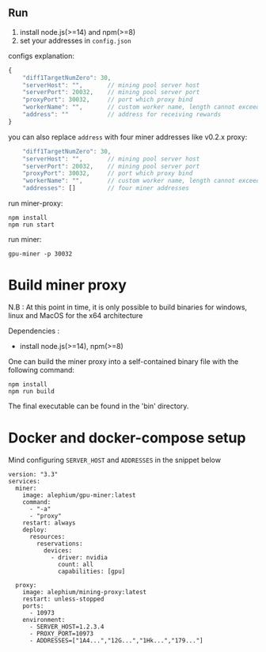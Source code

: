 ## Run

1. install node.js(>=14) and npm(>=8)
2. set your addresses in `config.json`

configs explanation:

```javascript
{
    "diff1TargetNumZero": 30,
    "serverHost": "",       // mining pool server host
    "serverPort": 20032,    // mining pool server port
    "proxyPort": 30032,     // port which proxy bind
    "workerName": "",       // custom worker name, length cannot exceed 32
    "address": ""           // address for receiving rewards
}
```

you can also replace `address` with four miner addresses like v0.2.x proxy:

```javascript
    "diff1TargetNumZero": 30,
    "serverHost": "",       // mining pool server host
    "serverPort": 20032,    // mining pool server port
    "proxyPort": 30032,     // port which proxy bind
    "workerName": "",       // custom worker name, length cannot exceed 32
    "addresses": []         // four miner addresses
```

run miner-proxy:

```shell
npm install
npm run start
```

run miner:

```shell
gpu-miner -p 30032
```

# Build miner proxy

N.B : At this point in time, it is only possible to build binaries for windows, linux and MacOS for the x64 architecture

Dependencies :
- install node.js(>=14), npm(>=8)

One can build the miner proxy into a self-contained binary file with the following command:
```shell
npm install
npm run build
```

The final executable can be found in the 'bin' directory.

# Docker and docker-compose setup

Mind configuring `SERVER_HOST` and `ADDRESSES` in the snippet below

```
version: "3.3"
services:
  miner:
    image: alephium/gpu-miner:latest
    command:
      - "-a"
      - "proxy"
    restart: always
    deploy:
      resources:
        reservations:
          devices:
            - driver: nvidia
              count: all
              capabilities: [gpu]

  proxy:
    image: alephium/mining-proxy:latest
    restart: unless-stopped
    ports:
      - 10973
    environment:
      - SERVER_HOST=1.2.3.4
      - PROXY_PORT=10973
      - ADDRESSES=["1A4...","12G...","1Hk...","179..."]
```
